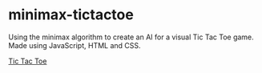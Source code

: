 # minimax-tictactoe

Using the minimax algorithm to create an AI for a visual Tic Tac Toe game.
Made using JavaScript, HTML and CSS.

[Tic Tac Toe](https://josephperez3.github.io/minimax-tictactoe/)

